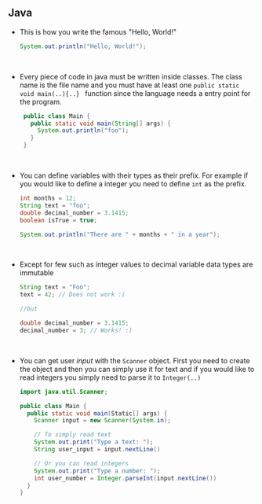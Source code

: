 ## Java

- This is how you write the famous "Hello, World!"
  ```java
  System.out.println("Hello, World!");
  ```   
<br>

- Every piece of code in java must be written inside classes. The class name is the file name and you must have at least one `public static void main(..){..} ` function since the    language needs a entry point for the program.
  ```java
   public class Main {
     public static void main(String[] args) {
       System.out.println("foo");
     }
   }
   ```
<br/>

- You can define variables with their types as their prefix. For example if you would like to define a integer you need to define `int` as the prefix.
  ```java
  int months = 12;
  String text = "foo";
  double decimal_number = 3.1415;
  boolean isTrue = true;

  System.out.println("There are " + months + " in a year");
  ```

<br/>

- Except for few such as integer values to decimal variable data types are immutable
  ```java
  String text = "Foo";
  text = 42; // Does not work :(

  //but

  double decimal_number = 3.1415;
  decimal_number = 3; // Works! :)
  ```

<br/>

- You can get user *input* with the `Scanner` object. First you need to create the object and then you can simply use it for text and if you would like to read integers you simply need to parse it to `Integer(..)`
  ```Java
  import java.util.Scanner;

  public class Main {
    public static void main(Static[] args) {
      Scanner input = new Scanner(System.in);

      // To simply read text
      System.out.print("Type a text: ");
      String user_input = input.nextLine() 

      // Or you can read integers
      System.out.print("Type a number: ");
      int user_number = Integer.parseInt(input.nextLine())
    }
  }
  ```

